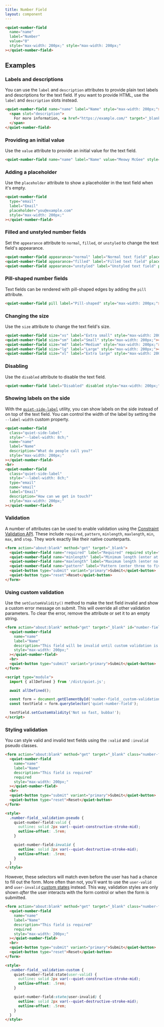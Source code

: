 ```yaml
---
title: Number Field
layout: component
---
```


```html {.example}
<quiet-number-field 
  name="name" 
  label="Number" 
  value="0" 
  style="max-width: 200px;" style="max-width: 200px;"
></quiet-number-field>
```

## Examples

### Labels and descriptions

You can use the `label` and `description` attributes to provide plain text labels and descriptions for the text field. If you want to provide HTML, use the `label` and `description` slots instead.

```html {.example}
<quiet-number-field name="name" label="Name" style="max-width: 200px;">
  <span slot="description">
    For more information, <a href="https://example.com/" target="_blank">visit our website</a>.
  </span>
</quiet-number-field>
```

### Providing an initial value

Use the `value` attribute to provide an initial value for the text field.

```html {.example}
<quiet-number-field name="name" label="Name" value="Meowy McGee" style="max-width: 200px;"></quiet-number-field>
```

### Adding a placeholder

Use the `placeholder` attribute to show a placeholder in the text field when it's empty.

```html {.example}
<quiet-number-field 
  type="email"
  label="Email"
  placeholder="you@example.com"
  style="max-width: 200px;"
></quiet-number-field>
```

### Filled and unstyled number fields

Set the `appearance` attribute to `normal`, `filled`, or `unstyled` to change the text field's appearance.

```html {.example}
<quiet-number-field appearance="normal" label="Normal text field" placeholder="Enter some text" style="max-width: 200px;"></quiet-number-field><br>
<quiet-number-field appearance="filled" label="Filled text field" placeholder="Enter some text" style="max-width: 200px;"></quiet-number-field><br>
<quiet-number-field appearance="unstyled" label="Unstyled text field" placeholder="Enter some text" style="max-width: 200px;"></quiet-number-field>
```

### Pill-shaped number fields

Text fields can be rendered with pill-shaped edges by adding the `pill` attribute.

```html {.example}
<quiet-number-field pill label="Pill-shaped" style="max-width: 200px;"></quiet-number-field>
```

### Changing the size

Use the `size` attribute to change the text field's size.

```html {.example}
<quiet-number-field size="xs" label="Extra small" style="max-width: 200px;"></quiet-number-field><br>
<quiet-number-field size="sm" label="Small" style="max-width: 200px;"></quiet-number-field><br>
<quiet-number-field size="md" label="Medium" style="max-width: 200px;"></quiet-number-field><br>
<quiet-number-field size="lg" label="Large" style="max-width: 200px;"></quiet-number-field><br>
<quiet-number-field size="xl" label="Extra large" style="max-width: 200px;"></quiet-number-field>
```

### Disabling

Use the `disabled` attribute to disable the text field.

```html {.example}
<quiet-number-field label="Disabled" disabled style="max-width: 200px;"></quiet-number-field>
```

### Showing labels on the side

With the [`quiet-side-label`](/docs/css-utilities/#side-labels) utility, you can show labels on the side instead of on top of the text field. You can control the width of the label by setting the `--label-width` custom property.

```html {.example}
<quiet-number-field
  class="quiet-side-label"
  style="--label-width: 8ch;"
  name="name" 
  label="Name" 
  description="What do people call you?"
  style="max-width: 200px;"
></quiet-number-field>
<br>
<quiet-number-field
  class="quiet-side-label"
  style="--label-width: 8ch;"
  type="email" 
  name="email" 
  label="Email" 
  description="How can we get in touch?"
  style="max-width: 200px;"
></quiet-number-field>
```

### Validation

A number of attributes can be used to enable validation using the [Constraint Validation API](https://developer.mozilla.org/en-US/docs/Web/HTML/Constraint_validation). These include `required`, `pattern`, `minlength`, `maxlength`, `min`, `max`, and `step`. They work exactly like their native counterparts.

```html {.example}
<form action="about:blank" method="get" target="_blank">
  <quiet-number-field name="required" label="Required" required style="max-width: 200px;"></quiet-number-field><br>
  <quiet-number-field name="minlength" label="Minimum length (enter at least five characters)" required minlength="5" style="max-width: 200px;"></quiet-number-field><br>
  <quiet-number-field name="maxlength" label="Maximum length (enter no more than five characters)" required maxlength="5" style="max-width: 200px;"></quiet-number-field><br>
  <quiet-number-field name="pattern" label="Pattern (enter three to five letters)" required pattern="[A-Za-z]{3,5}" style="max-width: 200px;"></quiet-number-field><br>
  <quiet-button type="submit" variant="primary">Submit</quiet-button>
  <quiet-button type="reset">Reset</quiet-button>
</form>
```

### Using custom validation

Use the `setCustomValidity()` method to make the text field invalid and show a custom error message on submit. This will override all other validation parameters. To clear the error, remove the attribute or set it to an empty string.

```html {.example}
<form action="about:blank" method="get" target="_blank" id="number-field__custom-validation">
  <quiet-number-field 
    name="name"
    label="Name"
    description="This field will be invalid until custom validation is removed"
    style="max-width: 200px;"
  ></quiet-number-field>
  <br>
  <quiet-button type="submit" variant="primary">Submit</quiet-button>
</form>

<script type="module">
  import { allDefined } from '/dist/quiet.js';

  await allDefined();

  const form = document.getElementById('number-field__custom-validation');
  const textField = form.querySelector('quiet-number-field');

  textField.setCustomValidity('Not so fast, bubba!');
</script>
```

### Styling validation

You can style valid and invalid text fields using the `:valid` and `:invalid` pseudo classes.

```html {.example}
<form action="about:blank" method="get" target="_blank" class="number-field__validation-pseudo">
  <quiet-number-field 
    name="name"
    label="Name"
    description="This field is required"
    required
    style="max-width: 200px;"
  ></quiet-number-field>
  <br>
  <quiet-button type="submit" variant="primary">Submit</quiet-button>
  <quiet-button type="reset">Reset</quiet-button>
</form>

<style>
  .number-field__validation-pseudo {
    quiet-number-field:valid {
      outline: solid 2px var(--quiet-constructive-stroke-mid);
      outline-offset: .5rem;
    }

    quiet-number-field:invalid {
      outline: solid 2px var(--quiet-destructive-stroke-mid);
      outline-offset: .5rem;
    }
  }
</style>
```

However, these selectors will match even before the user has had a chance to fill out the form. More often than not, you'll want to use the `user-valid` and `user-invalid` [custom states](#custom-states) instead. This way, validation styles are only shown _after_ the user interacts with the form control or when the form is submitted.

```html {.example}
<form action="about:blank" method="get" target="_blank" class="number-field__validation-custom">
  <quiet-number-field 
    name="name"
    label="Name"
    description="This field is required"
    required
    style="max-width: 200px;"
  ></quiet-number-field>
  <br>
  <quiet-button type="submit" variant="primary">Submit</quiet-button>
  <quiet-button type="reset">Reset</quiet-button>
</form>

<style>
  .number-field__validation-custom {
    quiet-number-field:state(user-valid) {
      outline: solid 2px var(--quiet-constructive-stroke-mid);
      outline-offset: .5rem;
    }

    quiet-number-field:state(user-invalid) {
      outline: solid 2px var(--quiet-destructive-stroke-mid);
      outline-offset: .5rem;
    }
  }
</style>
```
